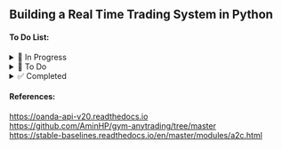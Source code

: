 ## Building a Real Time Trading System in Python


#### To Do List:
<details>
<summary>🚧 In Progress</summary>

- [ ] Q Learning Strategy

</details>

<details>
<summary>📝 To Do</summary>

- [ ] Test Order creation latency
- [ ] Modularization
- [ ] Cloud Scheduler
- [ ] Documentation

</details>

<details>
<summary>✅ Completed</summary>

- [x] Processing function for streaming data
- [x] Default gym-anytrading model
- [x] High level code for ML based strategy with events
- [x] gym-anytrading with custom indicators

</details>


#### References:
https://oanda-api-v20.readthedocs.io  
https://github.com/AminHP/gym-anytrading/tree/master  
https://stable-baselines.readthedocs.io/en/master/modules/a2c.html  
